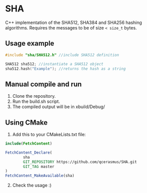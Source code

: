 # SHA
C++ implementation of the SHA512, SHA384 and SHA256 hashing algorithms. Requires the messages to be of size `< size_t` bytes.

## Usage example
```c++
#include "sha/SHA512.h" //include SHA512 definition

SHA512 sha512; //instantiate a SHA512 object
sha512.hash("Example"); //returns the hash as a string
```

## Manual compile and run
1. Clone the repository.
2. Run the build.sh script.
3. The compiled output will be in xbuild/Debug/

## Using CMake
1. Add this to your CMakeLists.txt file:
```cmake
include(FetchContent)

FetchContent_Declare(
		sha
		GIT_REPOSITORY https://github.com/qcerasmus/SHA.git
		GIT_TAG master
)
FetchContent_MakeAvailable(sha)
```
2. Check the usage :)

